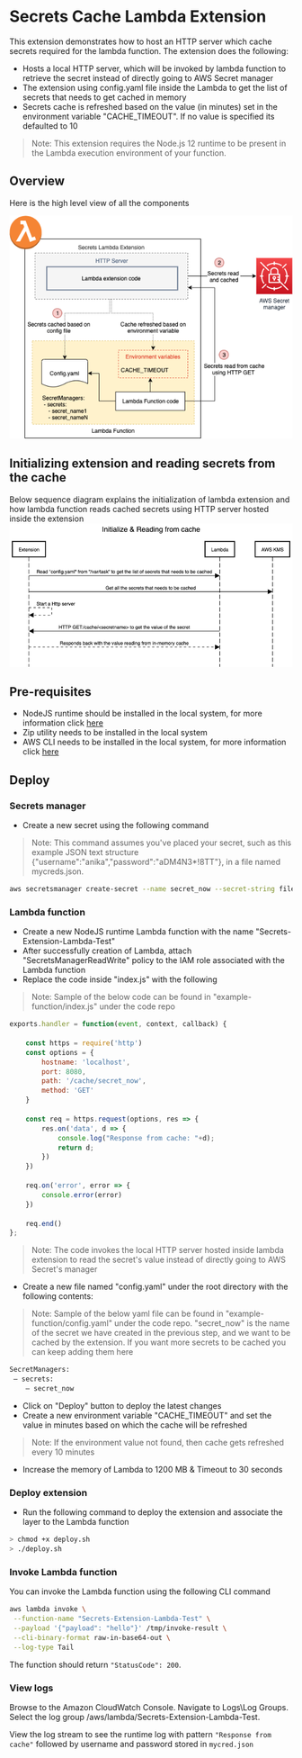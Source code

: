 # Secrets Cache Lambda Extension
This extension demonstrates how to host an HTTP server which cache secrets required for the lambda function. The extension does the following:
- Hosts a local HTTP server, which will be invoked by lambda function to retrieve the secret instead of directly going to AWS Secret manager
- The extension using config.yaml file inside the Lambda to get the list of secrets that needs to get cached in memory
- Secrets cache is refreshed based on the value (in minutes) set in the environment variable "CACHE_TIMEOUT". If no value is specified its defaulted to 10

> Note: This extension requires the Node.js 12 runtime to be present in the Lambda execution environment of your function.

## Overview
Here is the high level view of all the components

![architecture](nodejs-secrets-aws-lambda-extension/img/SecretManager.png)

## Initializing extension and reading secrets from the cache
Below sequence diagram explains the initialization of lambda extension and how lambda function
reads cached secrets using HTTP server hosted inside the extension 
![init](nodejs-secrets-aws-lambda-extension/img/InitSequence.png)

## Pre-requisites
- NodeJS runtime should be installed in the local system, for more information click [here](https://nodejs.org/en/download/)
- Zip utility needs to be installed in the local system
- AWS CLI needs to be installed in the local system, for more information click [here](https://docs.aws.amazon.com/cli/latest/userguide/cli-chap-install.html)

## Deploy
### Secrets manager
- Create a new secret using the following command
> Note: This command assumes you've placed your secret, such as this example JSON text structure {"username":"anika","password":"aDM4N3*!8TT"}, in a file named mycreds.json.

```bash
aws secretsmanager create-secret --name secret_now --secret-string file://mycreds.json
```

### Lambda function
- Create a new NodeJS runtime Lambda function with the name "Secrets-Extension-Lambda-Test"
- After successfully creation of Lambda, attach "SecretsManagerReadWrite" policy to the IAM role associated with the Lambda function
- Replace the code inside "index.js" with the following
> Note: Sample of the below code can be found in "example-function/index.js" under the code repo

```javascript
exports.handler = function(event, context, callback) {

    const https = require('http')
    const options = {
        hostname: 'localhost',
        port: 8080,
        path: '/cache/secret_now',
        method: 'GET'
    }

    const req = https.request(options, res => {
        res.on('data', d => {
            console.log("Response from cache: "+d);
            return d;
        })
    })

    req.on('error', error => {
        console.error(error)
    })

    req.end()
};
```
> Note: The code invokes the local HTTP server hosted inside lambda extension to read the secret's value instead 
> of directly going to AWS Secret's manager

- Create a new file named "config.yaml" under the root directory with the following contents:
> Note: Sample of the below yaml file can be found in "example-function/config.yaml" under the code repo. "secret_now" is the name of the secret we have created in the previous step, and we want to be cached by the extension. 
> If you want more secrets to be cached you can keep adding them here

```bash
SecretManagers:
 – secrets:
    – secret_now
 ```

- Click on "Deploy" button to deploy the latest changes
- Create a new environment variable "CACHE_TIMEOUT" and set the value in minutes based on which the cache will be 
refreshed
> Note: If the environment value not found, then cache gets refreshed every 10 minutes

- Increase the memory of Lambda to 1200 MB & Timeout to 30 seconds

### Deploy extension
- Run the following command to deploy the extension and associate the layer to the Lambda function
```bash
> chmod +x deploy.sh
> ./deploy.sh
```

### Invoke Lambda function
You can invoke the Lambda function using the following CLI command
```bash
aws lambda invoke \
 --function-name "Secrets-Extension-Lambda-Test" \
 --payload '{"payload": "hello"}' /tmp/invoke-result \
 --cli-binary-format raw-in-base64-out \
 --log-type Tail
```

The function should return ```"StatusCode": 200```.

### View logs
Browse to the Amazon CloudWatch Console. Navigate to Logs\Log Groups. Select the log group /aws/lambda/Secrets-Extension-Lambda-Test.

View the log stream to see the runtime log with pattern ```"Response from cache"``` followed by username and password stored in 
```mycred.json```
